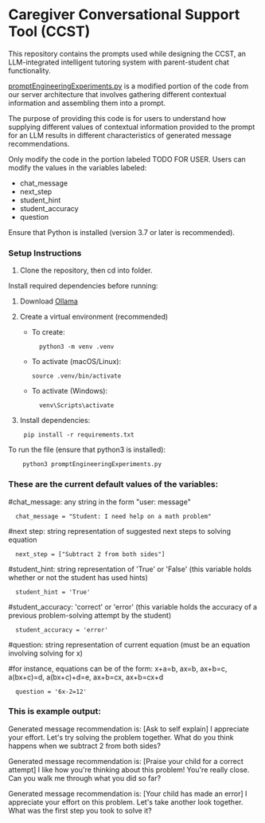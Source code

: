 # Caregiver Conversational Support Tool (CCST)
This repository contains the prompts used while designing the CCST, an LLM-integrated intelligent tutoring system with parent-student chat functionality.

[promptEngineeringExperiments.py](promptEngineeringExperiments.py) is a modified portion of the code from our server architecture that involves gathering different contextual information and assembling them into a prompt. 

The purpose of providing this code is for users to understand how supplying different values of contextual information provided to the prompt for an LLM results in different characteristics of generated message recommendations.

Only modify the code in the portion labeled TODO FOR USER. Users can modify the values in the variables labeled:
   - chat_message
   - next_step
   - student_hint
   - student_accuracy
   - question

Ensure that Python is installed (version 3.7 or later is recommended).

### Setup Instructions

1. Clone the repository, then cd into folder.

Install required dependencies before running:
1. Download [Ollama]([docs/CONTRIBUTING.md](https://ollama.com/download/mac))
3. Create a virtual environment (recommended)
   
    - To create:
           
            python3 -m venv .venv 
        
    - To activate (macOS/Linux):
    
          source .venv/bin/activate
    - To activate (Windows):

            venv\Scripts\activate

   
4. Install dependencies:

        pip install -r requirements.txt


To run the file (ensure that python3 is installed):
         
        python3 promptEngineeringExperiments.py

### These are the current default values of the variables:
#chat_message: any string in the form "user: message"

      chat_message = "Student: I need help on a math problem"

#next step: string representation of suggested next steps to solving equation

      next_step = ["Subtract 2 from both sides"]

#student_hint: string representation of 'True' or 'False' (this variable holds whether or not the student has used hints)

      student_hint = 'True'

#student_accuracy: 'correct' or 'error' (this variable holds the accuracy of a previous problem-solving attempt by the student)

      student_accuracy = 'error'

#question: string representation of current equation (must be an equation involving solving for x)

#for instance, equations can be of the form: x+a=b, ax=b, ax+b=c, a(bx+c)=d, a(bx+c)+d=e, ax+b=cx, ax+b=cx+d 

      question = '6x-2=12'

### This is example output:
Generated message recommendation is: [Ask to self explain]  I appreciate your effort. Let's try solving the problem together. What do you think happens when we subtract 2 from both sides?

Generated message recommendation is: [Praise your child for a correct attempt]   I like how you're thinking about this problem! You're really close. Can you walk me through what you did so far?

Generated message recommendation is: [Your child has made an error]   I appreciate your effort on this problem. Let's take another look together. What was the first step you took to solve it?



